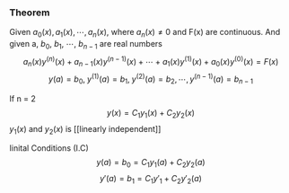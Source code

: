 ### Theorem
Given $a_0(x), a_1(x),\cdots, a_n(x)$, where $a_n(x) \neq 0$ and F(x) are continuous. And given a, $b_0$, $b_1$, $\cdots$, $b_{n-1}$ are real numbers
$$  a_n(x)y^{(n)}(x) + a_{n-1}(x)y^{(n-1)}(x) + \cdots + a_1(x)y^{(1)}(x) + a_0(x)y^{(0)}(x) = F(x)  $$
$$ y(a) = b_0,\; y^{(1)}(a) = b_1,\; y^{(2)}(a) = b_2, \cdots,y^{(n-1)}(a) = b_{n-1} $$

If n = 2
$$ y(x) = C_1y_1(x) + C_2y_2(x) $$
$y_1(x)$ and $y_2(x)$ is [[linearly independent]]

Iinital Conditions (I.C)
$$ y(a) = b_0 = C_1y_1(a) + C_2y_2(a) $$
$$ y'(a) = b_1 = C_1y'_1 + C_2y'_2(a) $$
